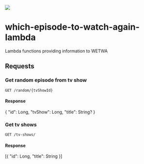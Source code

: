 <img src="https://github.com/diasandre/which-episode-to-watch-again/blob/master/src/img/logo.png?raw=true"/>

# which-episode-to-watch-again-lambda
Lambda functions providing information to WETWA

## Requests

### Get random episode from tv show

`GET /random/{tvShowId}`

#### Response

{
"id": Long,
"tvShow": Long,
"title": String?
}

### Get tv shows

`GET /tv-shows/`

#### Response

[{
"id": Long,
"title": String
}]
